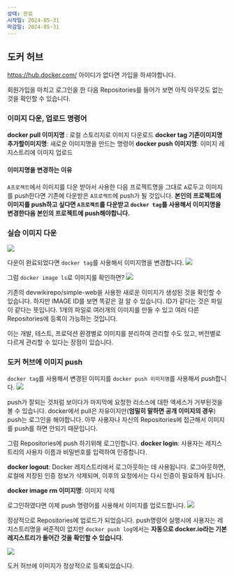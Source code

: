 ```yaml
---
상태: 완료
시작일: 2024-05-31
마감일: 2024-05-31
---
```

## 도커 허브
https://hub.docker.com/ 아이디가 없다면 가입을 하셔야합니다. 

회원가입을 마치고 로그인을 한 다음 Repositories를 들어가 보면 아직 아무것도 없는 것을 확인할 수 있습니다.

### 이미지 다운, 업로드 명령어
**docker pull 이미지명** : 로컬 스토리지로 이미지 다운로드
**docker tag 기존이미지명 추가할이미지명**: 새로운 이미지명을 만드는 명령어
**docker push 이미지명**: 이미지 레지스트리에 이미지 업로드

#### 이미지명을 변경하는 이유
`A프로젝트`에서 이미지를 다운 받아서 사용한 다음 프로젝트명을 그대로 `A`로두고 이미지를 push한다면 기존에 다운받은 `A프로젝트`에 push가 될 것입니다. 
**본인의 프로젝트에 이미지를 push하고 싶다면 `A프로젝트`를 다운받고 `docker tag`를 사용해서 이미지명을 변경한다음 본인의 프로젝트에 push해야합니다.**

### 실습 이미지 다운
![](https://i.imgur.com/xZupk6T.png)

다운이 완료되었다면 `docker tag`를 사용해서 이미지명을 변경합니다.
![](https://i.imgur.com/mLf9grq.png)

그럼 `docker image ls`로 이미지를 확인하면?
![](https://i.imgur.com/HZofgAj.png)

기존의 devwikirepo/simple-web을 사용한 새로운 이미지가 생성된 것을 확인할 수 있습니다.
하지만 IMAGE ID를 보면 똑같은 걸 알 수 있습니다.  ID가 같다는 것은 파일이 같다는 뜻입니다.
1개의 파일로 여러개의 이미지를 만들 수 있고 여러 다른 Repositories에 등록이 가능하는 것입니다.

이는 개발, 테스트, 프로덕션 환경별로 이미지를 분리하여 관리할 수도 있고, 버전별로 다르게 관리할 수 있다는 장점이 있습니다. 

### 도커 허브에 이미지 push
`docker tag`를 사용해서 변경된 이미지를 `docker push 이미지명`를 사용해서 push합니다.
![](https://i.imgur.com/hgnlkcM.png)

push가 잘되는 것처럼 보이다가 마지막에 요청한 리소스에 대한 엑세스가 거부된것을 볼 수 있습니다.
docker에서 pull은 자유이지만(**엄밀히 말하면 공개 이미지의 경우**) push는 로그인을 해야합니다. 아무 사용자나 자신의 Repositories에 접근해서 이미지를 push를 하면 안되기 때문입니다.

그럼 Repositories에 push 하기위해 로그인합니다.
**docker login**: 사용자는 레지스트리의 사용자 이름과 비밀번호를 입력하여 인증합니다.

**docker logout**: Docker 레지스트리에서 로그아웃하는 데 사용됩니다. 로그아웃하면, 로컬에 저장된 
인증 정보가 삭제되며, 이후의 요청에서는 다시 인증이 필요하게 됩니다.

**docker image rm 이미지명**: 이미지 삭제

로그인하였다면 이제 push 명령어를 사용해서 이미지를 업로드합니다.
![](https://i.imgur.com/K5KuRcu.png)

정상적으로 Repositories에 업로드가 되었습니다. push명령어 실행시에 사용자는 레지스트리명을 써준적이 없지만 `docker push log`에서는 **자동으로 docker.io라는 기본 레지스트리가 들어간 것을 확인할 수 있습니다.**

![](https://i.imgur.com/HPzuIgW.png)

도커 허브에 이미지가 정상적으로 등록되었습니다.